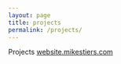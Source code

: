 ```yaml
---
layout: page
title: projects
permalink: /projects/
---
```


Projects
[website.mikestiers.com](http://website.mikestiers.com)

